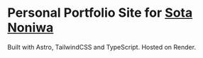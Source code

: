 # Personal Portfolio Site for [Sota Noniwa](https://astro-personal-portfolio.onrender.com/)

Built with Astro, TailwindCSS and TypeScript.
Hosted on Render.
